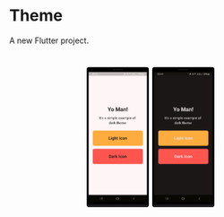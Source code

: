 # Theme

A new Flutter project.

<h1 align = "center">
  <img src="images%2FLight_theme.png" height=65%  width=22%>



  <img src="images%2FDark_theme.png" height=65%  width=22%>
</h1>
